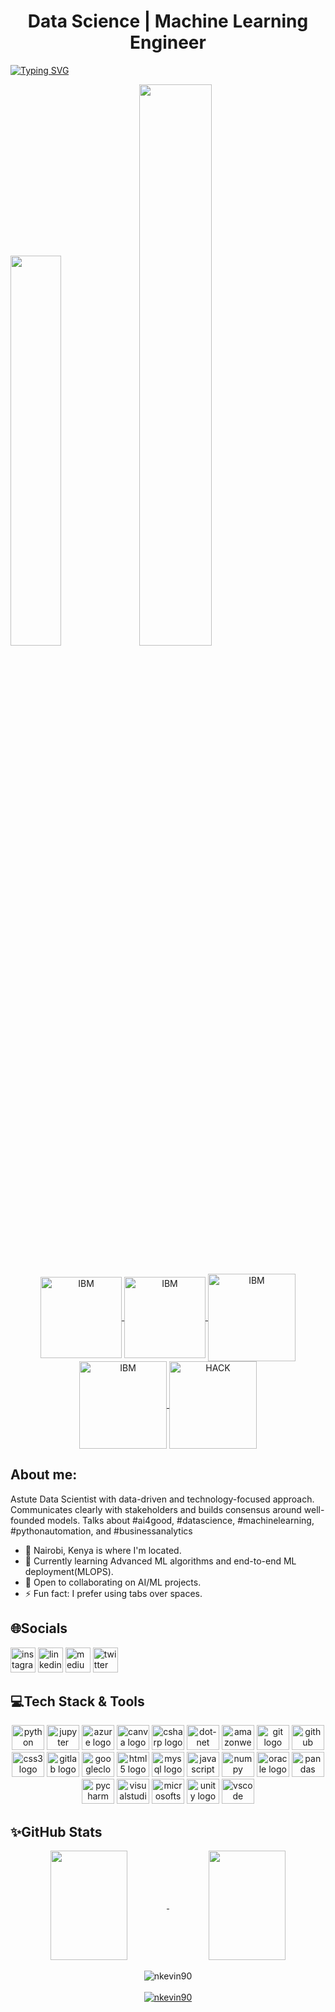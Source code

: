 <h1 align="center">Data Science
 | Machine Learning Engineer</h1>

[![Typing SVG](https://readme-typing-svg.demolab.com/?lines=Hello+there!;My+name+is+Kelvin+Njenga!;Motivated+Passionate+Fast-learner)](https://git.io/typing-svg)


<div>
<img src="https://media.giphy.com/media/3o6vXUTnulnQ3zOXm0/giphy.gif"  loop=infinite" width="40%"/>
<img src="https://media.giphy.com/media/zbpxXhCD3gD7S5I4lR/giphy.gif"  loop=infinite" width = "48%"/>
 </div>
 <br>

<div align="center">
<p align="center"> 
    <a href="https://www.credly.com/badges/4764714e-74e3-4aee-b438-555d75e37f04">
        <img align="center" 
        src="https://images.credly.com/size/680x680/images/84ac9eff-b8a2-4683-846b-f59887a73801/Python_101_Data_Science.png" 
        alt="IBM" 
        width="130"/>
    </a>
    <a href="https://www.credly.com/badges/bedb7110-22c9-4e84-af2b-0b883b520db7">
        <img align="center" 
        src="https://images.credly.com/size/680x680/images/983a66db-5853-4d8e-a9e9-03643cca9e89/IDN_Build_yourown_Chatbot-_Innovator_Award.png" 
        alt="IBM" 
        width="130"/>
    </a>
    <a href="https://www.credly.com/badges/c72cfb04-4c30-42af-9258-0a643763b364">
        <img align="center" 
        src="https://images.credly.com/size/680x680/images/09f644d1-eed2-4279-bc49-1e26cddc9d3d/Team_Essentials.png" 
        alt="IBM"
        width="140"/>
    </a>
    <a href="https://www.credly.com/badges/8dbe878a-4b08-4250-9f81-107984ce224c">
        <img align="center" 
        src="https://images.credly.com/size/340x340/images/cd4ce924-f369-4d57-b3d7-65b1497347c9/IDN_New_Collar_-_Artificial_Intel_V2.png" 
        alt="IBM"
        width="140"/>
    </a>
    
   <a href="https://au.badgr.com/public/assertions/s_bJCp2URRGoCfTzv2NG_g">
    <img align="center" 
     src="https://api.au.badgr.io/public/assertions/s_bJCp2URRGoCfTzv2NG_g/image/size/340x340/" 
     alt="HACK"
        width="140"/>
    </a>
</p>
</div>
 
 <h2 align = 'left' >About me:</h2>
 <p> Astute Data Scientist 
with data-driven and technology-focused approach. Communicates clearly with stakeholders and builds consensus around well-founded models.
Talks about #ai4good, #datascience, #machinelearning, #pythonautomation, and #businessanalytics</p>

* 📍 Nairobi, Kenya is where I'm located.
* 🧠 Currently learning Advanced ML algorithms and end-to-end ML deployment(MLOPS).
* 🤝 Open to collaborating on AI/ML projects.
* ⚡ Fun fact: I prefer using tabs over spaces.


###
<h2 align="left">🌐Socials</h2>
<div align="left">

<a href="https://instagram.com/_nkevin"><img src="https://img.shields.io/static/v1?message=Instagram&logo=instagram&label=&color=E4405F&logoColor=white&labelColor=&style=for-the-badge" height="40"  alt="instagram logo"  /></a>
<a href="https://linkedin.com/in/kelvin-njenga-94aaa4186/"><img src="https://img.shields.io/static/v1?message=LinkedIn&logo=linkedin&label=&color=0077B5&logoColor=white&labelColor=&style=for-the-badge" height="40" alt="linkedin logo"  /></a>
<a href="https://medium.com/@@n.kevin3h"><img src="https://img.shields.io/static/v1?message=Medium&logo=medium&label=&color=12100E&logoColor=white&labelColor=&style=for-the-badge" height="40" alt="medium logo" /></a> 
<a href="https://twitter.com/nkevin_90"><img src="https://img.shields.io/static/v1?message=Twitter&logo=twitter&label=&color=1DA1F2&logoColor=white&labelColor=&style=for-the-badge" height="40" alt="twitter logo"  /></a>
 

 </div>
<h2 align="left">💻Tech Stack & Tools</h2>

<div align="center">
  <img src="https://cdn.jsdelivr.net/gh/devicons/devicon/icons/python/python-original.svg" height="40" width="52" alt="python logo"  />
  <img src="https://cdn.jsdelivr.net/gh/devicons/devicon/icons/jupyter/jupyter-original.svg" height="40" width="52" alt="jupyter logo"  />
  <img src="https://cdn.jsdelivr.net/gh/devicons/devicon/icons/azure/azure-original.svg" height="40" width="52" alt="azure logo"  />
  <img src="https://cdn.jsdelivr.net/gh/devicons/devicon/icons/canva/canva-original.svg" height="40" width="52" alt="canva logo"  />
  <img src="https://cdn.jsdelivr.net/gh/devicons/devicon/icons/csharp/csharp-original.svg" height="40" width="52" alt="csharp logo"  />
  <img src="https://cdn.jsdelivr.net/gh/devicons/devicon/icons/dot-net/dot-net-original.svg" height="40" width="52" alt="dot-net logo"  />
  <img src="https://cdn.jsdelivr.net/gh/devicons/devicon/icons/amazonwebservices/amazonwebservices-original.svg" height="40" width="52" alt="amazonwebservices logo"  />
  <img src="https://cdn.jsdelivr.net/gh/devicons/devicon/icons/git/git-original.svg" height="40" width="52" alt="git logo"  />
  <img src="https://cdn.jsdelivr.net/gh/devicons/devicon/icons/github/github-original.svg" height="40" width="52" alt="github logo"  />
  <img src="https://cdn.jsdelivr.net/gh/devicons/devicon/icons/css3/css3-original.svg" height="40" width="52" alt="css3 logo"  />
  <img src="https://cdn.jsdelivr.net/gh/devicons/devicon/icons/gitlab/gitlab-original.svg" height="40" width="52" alt="gitlab logo"  />
  <img src="https://cdn.jsdelivr.net/gh/devicons/devicon/icons/googlecloud/googlecloud-original.svg" height="40" width="52" alt="googlecloud logo"  />
  <img src="https://cdn.jsdelivr.net/gh/devicons/devicon/icons/html5/html5-original.svg" height="40" width="52" alt="html5 logo"  />
  <img src="https://cdn.jsdelivr.net/gh/devicons/devicon/icons/mysql/mysql-original.svg" height="40" width="52" alt="mysql logo"  />
  <img src="https://cdn.jsdelivr.net/gh/devicons/devicon/icons/javascript/javascript-original.svg" height="40" width="52" alt="javascript logo"  />
  <img src="https://cdn.jsdelivr.net/gh/devicons/devicon/icons/numpy/numpy-original.svg" height="40" width="52" alt="numpy logo"  />
  <img src="https://cdn.jsdelivr.net/gh/devicons/devicon/icons/oracle/oracle-original.svg" height="40" width="52" alt="oracle logo"  />
  <img src="https://cdn.jsdelivr.net/gh/devicons/devicon/icons/pandas/pandas-original.svg" height="40" width="52" alt="pandas logo"  />
  <img src="https://cdn.jsdelivr.net/gh/devicons/devicon/icons/pycharm/pycharm-original.svg" height="40" width="52" alt="pycharm logo"  />
  <img src="https://cdn.jsdelivr.net/gh/devicons/devicon/icons/visualstudio/visualstudio-plain.svg" height="40" width="52" alt="visualstudio logo"  />
  <img src="https://cdn.jsdelivr.net/gh/devicons/devicon/icons/microsoftsqlserver/microsoftsqlserver-plain.svg" height="40" width="52" alt="microsoftsqlserver logo"  />
  <img src="https://cdn.jsdelivr.net/gh/devicons/devicon/icons/unity/unity-original.svg" height="40" width="52" alt="unity logo"  />
  <img src="https://cdn.jsdelivr.net/gh/devicons/devicon/icons/vscode/vscode-original.svg" height="40" width="52" alt="vscode logo"  />
</div>



<h2 align="left">✨GitHub Stats</h2>

<p align="center">
    <a href="https://github.com/nkevin90">
        <img align="center"  
        height="175px" 
        src="https://denvercoder1-github-readme-stats.vercel.app/api?username=nkevin90&show_icons=true&count_private=true&theme=react&border_color=7F3FBF&bg_color=0D1117&title_color=F85D7F&icon_color=F8D866" 
        height="192px" 
        width="49.5%"/>
    </a>
    <a href="https://github.com/nkevin90">
        <img align="center" 
        height="175px"  
        src="https://denvercoder1-github-readme-stats.vercel.app/api/top-langs/?username=nkevin90&langs_count=8&layout=compact&theme=react&border_color=7F3FBF&bg_color=0D1117&title_color=F85D7F&icon_color=F8D866" 
        height="192px" 
        width="49.5%"/>
    </a>
    <br><br>
    <img align="center" 
    src="https://github-readme-streak-stats.herokuapp.com/?user=nkevin90&theme=radical&border=7F3FBF&background=0D1117" alt="nkevin90"/>
    <br><br>
    <a href="https://github.com/nkevin90">
        <img src="https://github-profile-summary-cards.vercel.app/api/cards/profile-details?username=nkevin90&theme=radical" alt="nkevin90"/>
    </a>
</p>

</div>




  
  
 
  
